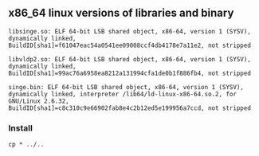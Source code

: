 ## x86_64 linux versions of libraries and binary

    libsinge.so: ELF 64-bit LSB shared object, x86-64, version 1 (SYSV), dynamically linked, BuildID[sha1]=f61047eac54a0541ee09008ccf4db4178e7a11e2, not stripped

    libvldp2.so: ELF 64-bit LSB shared object, x86-64, version 1 (SYSV), dynamically linked, BuildID[sha1]=99ac76a6958ea8212a131994cfa1de0b1f886fb4, not stripped

    singe.bin: ELF 64-bit LSB shared object, x86-64, version 1 (SYSV), dynamically linked, interpreter /lib64/ld-linux-x86-64.so.2, for GNU/Linux 2.6.32, BuildID[sha1]=c8c310c9e66902fab8e4c2b12ed5e199956a7ccd, not stripped


### Install

    cp * ../..
